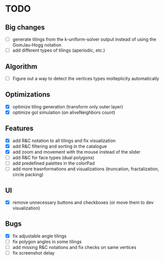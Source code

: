 # TODO

## Big changes

- [ ] generate tilings from the k-uniform-solver output instead of using the GomJau-Hogg notation
- [ ] add different types of tilings (aperiodic, etc.)

## Algorithm

- [ ] Figure out a way to detect the vertices types molteplicity automatically

## Optimizations

- [x] optimize tiling generation (transform only outer layer)
- [x] optimize gol simulation (on aliveNeighbors count)

## Features

- [x] add R&C notation to all tilings and fix visualization
- [x] add R&C filtering and sorting in the catalogue
- [x] add zoom and movement with the mouse instead of the slider
- [ ] add R&C for face types (dual polygons)
- [ ] add predefined palettes in the colorPad
- [ ] add more trasnformations and visualizations (truncation, fractalization, circle packing)

## UI

- [x] remove unnecessary buttons and checkboxes (or move them to dev visualization)

## Bugs

- [x] fix adjustable angle tilings
- [ ] fix polygon angles in some tilings
- [ ] add missing R&C notations and fix checks on same vertices
- [ ] fix screenshot delay
